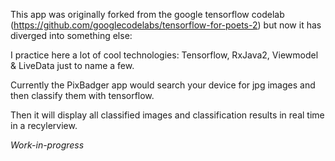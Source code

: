 This app was originally forked from the google tensorflow codelab (https://github.com/googlecodelabs/tensorflow-for-poets-2) but now it has diverged into something else:

I practice here a lot of cool technologies: Tensorflow, RxJava2, Viewmodel & LiveData just to name a few.

Currently the PixBadger app would search your device for jpg images and then classify them with tensorflow.

Then it will display all classified images and classification results in real time in a recylerview.

*Work-in-progress*
